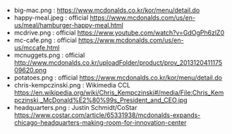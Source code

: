 - big-mac.png : https://www.mcdonalds.co.kr/kor/menu/detail.do
- happy-meal.jpeg : official https://www.mcdonalds.com/us/en-us/meal/hamburger-happy-meal.html
- mcdrive.png : official https://www.youtube.com/watch?v=GdOgPh6zlZ0
- mc-cafe.png : official https://www.mcdonalds.com/us/en-us/mccafe.html
- mcnuggets.png : official http://www.mcdonalds.co.kr/uploadFolder/product/prov_201312041117509620.png
- potatoes.png : official https://www.mcdonalds.co.kr/kor/menu/detail.do
- chris-kempczinski.png : Wikimedia CCL https://en.wikipedia.org/wiki/Chris_Kempczinski#/media/File:Chris_Kempczinski,_McDonald%E2%80%99s_President_and_CEO.jpg
- headquarters.png : Justin Schmidt/CoStar https://www.costar.com/article/65331938/mcdonalds-expands-chicago-headquarters-making-room-for-innovation-center

